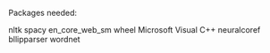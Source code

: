 Packages needed:

nltk
spacy
en_core_web_sm
wheel
Microsoft Visual C++
neuralcoref
bllipparser
wordnet